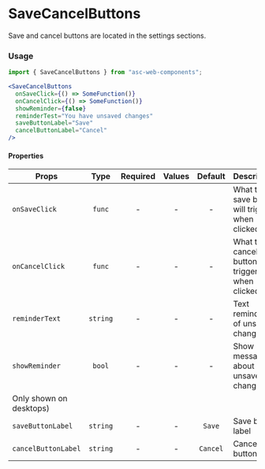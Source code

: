 # SaveCancelButtons

Save and cancel buttons are located in the settings sections.

### Usage

```js
import { SaveCancelButtons } from "asc-web-components";
```

```jsx
<SaveCancelButtons
  onSaveClick={() => SomeFunction()}
  onCancelClick={() => SomeFunction()}
  showReminder={false}
  reminderTest="You have unsaved changes"
  saveButtonLabel="Save"
  cancelButtonLabel="Cancel"
/>
```

#### Properties

| Props                   |   Type   | Required | Values | Default  | Description                                      |
| ----------------------- | :------: | :------: | :----: | :------: | ------------------------------------------------ |
| `onSaveClick`           |  `func`  |    -     |   -    |    -     | What the save button will trigger when clicked   |
| `onCancelClick`         |  `func`  |    -     |   -    |    -     | What the cancel button will trigger when clicked |
| `reminderText`          | `string` |    -     |   -    |    -     | Text reminding of unsaved changes                |
| `showReminder`          |  `bool`  |    -     |   -    |    -     | Show message about unsaved changes.              |
| Only shown on desktops) |
| `saveButtonLabel`       | `string` |    -     |   -    |  `Save`  | Save button label                                |
| `cancelButtonLabel`     | `string` |    -     |   -    | `Cancel` | Cancel button label                              |
